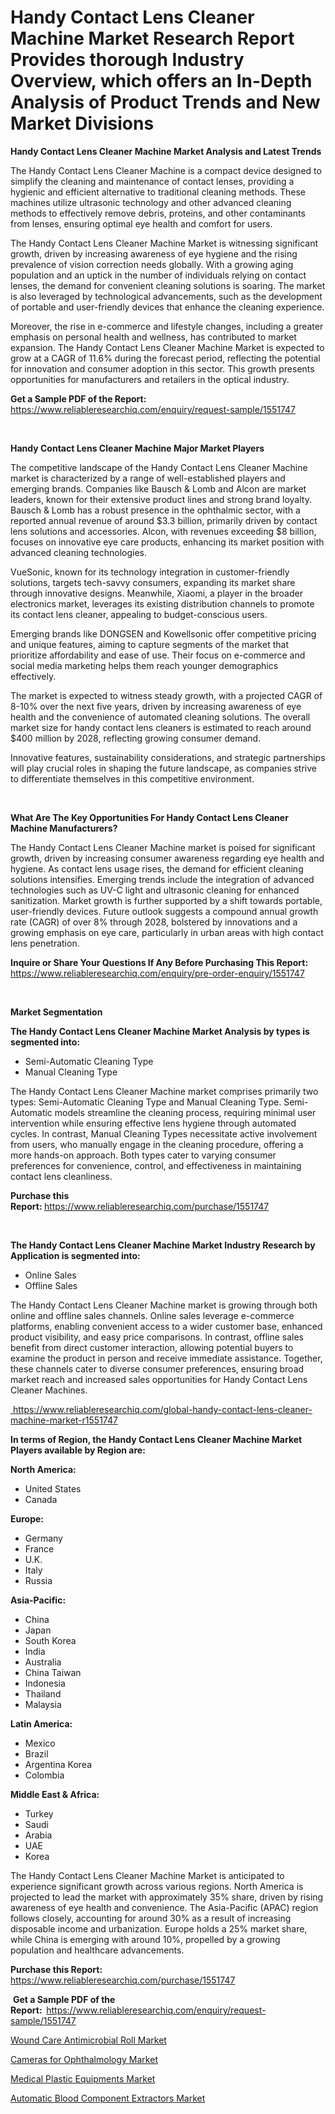 <p><h1>Handy Contact Lens Cleaner Machine Market Research Report Provides thorough Industry Overview, which offers an In-Depth Analysis of Product Trends and New Market Divisions</h1></p><p><strong>Handy Contact Lens Cleaner Machine Market Analysis and Latest Trends</strong></p>
<p><p>The Handy Contact Lens Cleaner Machine is a compact device designed to simplify the cleaning and maintenance of contact lenses, providing a hygienic and efficient alternative to traditional cleaning methods. These machines utilize ultrasonic technology and other advanced cleaning methods to effectively remove debris, proteins, and other contaminants from lenses, ensuring optimal eye health and comfort for users. </p><p>The Handy Contact Lens Cleaner Machine Market is witnessing significant growth, driven by increasing awareness of eye hygiene and the rising prevalence of vision correction needs globally. With a growing aging population and an uptick in the number of individuals relying on contact lenses, the demand for convenient cleaning solutions is soaring. The market is also leveraged by technological advancements, such as the development of portable and user-friendly devices that enhance the cleaning experience.</p><p>Moreover, the rise in e-commerce and lifestyle changes, including a greater emphasis on personal health and wellness, has contributed to market expansion. The Handy Contact Lens Cleaner Machine Market is expected to grow at a CAGR of 11.6% during the forecast period, reflecting the potential for innovation and consumer adoption in this sector. This growth presents opportunities for manufacturers and retailers in the optical industry.</p></p>
<p><strong>Get a Sample PDF of the Report:&nbsp;</strong> <a href="https://www.reliableresearchiq.com/enquiry/request-sample/1551747?utm_campaign=1906&utm_medium=2&utm_source=Github&utm_content=ia&utm_term=04032025&utm_id=handy-contact-lens-cleaner-machine">https://www.reliableresearchiq.com/enquiry/request-sample/1551747</a></p>
<p>&nbsp;</p>
<p><strong>Handy Contact Lens Cleaner Machine Major Market Players</strong></p>
<p><p>The competitive landscape of the Handy Contact Lens Cleaner Machine market is characterized by a range of well-established players and emerging brands. Companies like Bausch & Lomb and Alcon are market leaders, known for their extensive product lines and strong brand loyalty. Bausch & Lomb has a robust presence in the ophthalmic sector, with a reported annual revenue of around $3.3 billion, primarily driven by contact lens solutions and accessories. Alcon, with revenues exceeding $8 billion, focuses on innovative eye care products, enhancing its market position with advanced cleaning technologies.</p><p>VueSonic, known for its technology integration in customer-friendly solutions, targets tech-savvy consumers, expanding its market share through innovative designs. Meanwhile, Xiaomi, a player in the broader electronics market, leverages its existing distribution channels to promote its contact lens cleaner, appealing to budget-conscious users.</p><p>Emerging brands like DONGSEN and Kowellsonic offer competitive pricing and unique features, aiming to capture segments of the market that prioritize affordability and ease of use. Their focus on e-commerce and social media marketing helps them reach younger demographics effectively.</p><p>The market is expected to witness steady growth, with a projected CAGR of 8-10% over the next five years, driven by increasing awareness of eye health and the convenience of automated cleaning solutions. The overall market size for handy contact lens cleaners is estimated to reach around $400 million by 2028, reflecting growing consumer demand.</p><p>Innovative features, sustainability considerations, and strategic partnerships will play crucial roles in shaping the future landscape, as companies strive to differentiate themselves in this competitive environment.</p></p>
<p>&nbsp;</p>
<p><strong>What Are The Key Opportunities For Handy Contact Lens Cleaner Machine Manufacturers?</strong></p>
<p><p>The Handy Contact Lens Cleaner Machine market is poised for significant growth, driven by increasing consumer awareness regarding eye health and hygiene. As contact lens usage rises, the demand for efficient cleaning solutions intensifies. Emerging trends include the integration of advanced technologies such as UV-C light and ultrasonic cleaning for enhanced sanitization. Market growth is further supported by a shift towards portable, user-friendly devices. Future outlook suggests a compound annual growth rate (CAGR) of over 8% through 2028, bolstered by innovations and a growing emphasis on eye care, particularly in urban areas with high contact lens penetration.</p></p>
<p><strong>Inquire or Share Your Questions If Any Before Purchasing This Report:</strong> <a href="https://www.reliableresearchiq.com/enquiry/pre-order-enquiry/1551747?utm_campaign=1906&utm_medium=2&utm_source=Github&utm_content=ia&utm_term=04032025&utm_id=handy-contact-lens-cleaner-machine">https://www.reliableresearchiq.com/enquiry/pre-order-enquiry/1551747</a></p>
<p>&nbsp;</p>
<p><strong>Market Segmentation</strong></p>
<p><strong>The Handy Contact Lens Cleaner Machine Market Analysis by types is segmented into:</strong></p>
<p><ul><li>Semi-Automatic Cleaning Type</li><li>Manual Cleaning Type</li></ul></p>
<p><p>The Handy Contact Lens Cleaner Machine market comprises primarily two types: Semi-Automatic Cleaning Type and Manual Cleaning Type. Semi-Automatic models streamline the cleaning process, requiring minimal user intervention while ensuring effective lens hygiene through automated cycles. In contrast, Manual Cleaning Types necessitate active involvement from users, who manually engage in the cleaning procedure, offering a more hands-on approach. Both types cater to varying consumer preferences for convenience, control, and effectiveness in maintaining contact lens cleanliness.</p></p>
<p><strong>Purchase this Report:&nbsp;</strong><a href="https://www.reliableresearchiq.com/purchase/1551747?utm_campaign=1906&utm_medium=2&utm_source=Github&utm_content=ia&utm_term=04032025&utm_id=handy-contact-lens-cleaner-machine">https://www.reliableresearchiq.com/purchase/1551747</a></p>
<p>&nbsp;</p>
<p><strong>The Handy Contact Lens Cleaner Machine Market Industry Research by Application is segmented into:</strong></p>
<p><ul><li>Online Sales</li><li>Offline Sales</li></ul></p>
<p><p>The Handy Contact Lens Cleaner Machine market is growing through both online and offline sales channels. Online sales leverage e-commerce platforms, enabling convenient access to a wider customer base, enhanced product visibility, and easy price comparisons. In contrast, offline sales benefit from direct customer interaction, allowing potential buyers to examine the product in person and receive immediate assistance. Together, these channels cater to diverse consumer preferences, ensuring broad market reach and increased sales opportunities for Handy Contact Lens Cleaner Machines.</p></p>
<p><a href="https://www.reliableresearchiq.com/global-handy-contact-lens-cleaner-machine-market-r1551747?utm_campaign=1906&utm_medium=2&utm_source=Github&utm_content=ia&utm_term=04032025&utm_id=handy-contact-lens-cleaner-machine">&nbsp;https://www.reliableresearchiq.com/global-handy-contact-lens-cleaner-machine-market-r1551747</a></p>
<p><strong>In terms of Region, the Handy Contact Lens Cleaner Machine Market Players available by Region are:</strong></p>
<p>
    <p> <strong> North America: </strong>
        <ul>
            <li>United States</li>
            <li>Canada</li>
        </ul>
        </p> 
    <p> <strong> Europe: </strong>
        <ul>
            <li>Germany</li>
            <li>France</li>
            <li>U.K.</li>
            <li>Italy</li>
            <li>Russia</li>
        </ul>
        </p> 
    <p> <strong> Asia-Pacific: </strong>
        <ul>
            <li>China</li>
            <li>Japan</li>
            <li>South Korea</li>
            <li>India</li>
            <li>Australia</li>
            <li>China Taiwan</li>
            <li>Indonesia</li>
            <li>Thailand</li>
            <li>Malaysia</li>
        </ul>
        </p> 
    <p> <strong> Latin America: </strong>
        <ul>
            <li>Mexico</li>
            <li>Brazil</li>
            <li>Argentina Korea</li>
            <li>Colombia</li>
        </ul>
        </p> 
    <p> <strong> Middle East & Africa: </strong>
        <ul>
            <li>Turkey</li>
            <li>Saudi</li>
            <li>Arabia</li>
            <li>UAE</li>
            <li>Korea</li>
        </ul>
    </p>
    </p>
<p><p>The Handy Contact Lens Cleaner Machine Market is anticipated to experience significant growth across various regions. North America is projected to lead the market with approximately 35% share, driven by rising awareness of eye health and convenience. The Asia-Pacific (APAC) region follows closely, accounting for around 30% as a result of increasing disposable income and urbanization. Europe holds a 25% market share, while China is emerging with around 10%, propelled by a growing population and healthcare advancements.</p></p>
<p><strong>Purchase this Report: </strong><a href="https://www.reliableresearchiq.com/purchase/1551747?utm_campaign=1906&utm_medium=2&utm_source=Github&utm_content=ia&utm_term=04032025&utm_id=handy-contact-lens-cleaner-machine">https://www.reliableresearchiq.com/purchase/1551747</a></p>
<p>&nbsp;<strong>Get a Sample PDF of the Report:&nbsp;&nbsp;</strong><a href="https://www.reliableresearchiq.com/enquiry/request-sample/1551747?utm_campaign=1906&utm_medium=2&utm_source=Github&utm_content=ia&utm_term=04032025&utm_id=handy-contact-lens-cleaner-machine">https://www.reliableresearchiq.com/enquiry/request-sample/1551747</a></p>
<p><strong></strong></p>
<p><p><a href="https://github.com/damjiederyd/Market-Research-Report-List-1/blob/main/wound-care-antimicrobial-roll-market.md?utm_campaign=1906&utm_medium=2&utm_source=Github&utm_content=ia&utm_term=04032025&utm_id=handy-contact-lens-cleaner-machine">Wound Care Antimicrobial Roll Market</a></p><p><a href="https://github.com/mharielmesa/Market-Research-Report-List-5/blob/main/cameras-for-ophthalmology-market.md?utm_campaign=1906&utm_medium=2&utm_source=Github&utm_content=ia&utm_term=04032025&utm_id=handy-contact-lens-cleaner-machine">Cameras for Ophthalmology Market</a></p><p><a href="https://github.com/maaniwilka9y/Market-Research-Report-List-1/blob/main/medical-plastic-equipments-market.md?utm_campaign=1906&utm_medium=2&utm_source=Github&utm_content=ia&utm_term=04032025&utm_id=handy-contact-lens-cleaner-machine">Medical Plastic Equipments Market</a></p><p><a href="https://github.com/waldarolka1j/Market-Research-Report-List-1/blob/main/automatic-blood-component-extractors-market.md?utm_campaign=1906&utm_medium=2&utm_source=Github&utm_content=ia&utm_term=04032025&utm_id=handy-contact-lens-cleaner-machine">Automatic Blood Component Extractors Market</a></p></p>